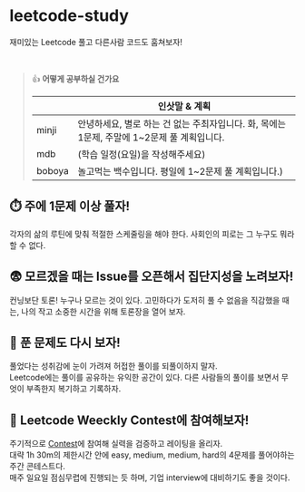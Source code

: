 # leetcode-study
재미있는 Leetcode 풀고 다른사람 코드도 훔쳐보자!

<br/>

> 👍 **어떻게 공부하실 건가요**
> 
> | |인삿말 & 계획|
> |---|------|
> |minji|안녕하세요, 별로 하는 건 없는 주최자입니다. 화, 목에는 1문제, 주말에 1~2문제 풀 계획입니다.|
> |mdb|(학습 일정(요일)을 작성해주세요)|
> |boboya|놀고먹는 백수입니다. 평일에 1~2문제 풀 계획입니다.)|

## ⏱️ 주에 1문제 이상 풀자!
각자의 삶의 루틴에 맞춰 적절한 스케줄링을 해야 한다. 사회인의 피로는 그 누구도 뭐라할 수 없다.

## 😨 모르겠을 때는 Issue를 오픈해서 집단지성을 노려보자!
컨닝보단 토론! 누구나 모르는 것이 있다. 고민하다가 도저히 풀 수 없음을 직감했을 때는, 나의 작고 소중한 시간을 위해 토론장을 열어 보자.

## 🧐 푼 문제도 다시 보자!
풀었다는 성취감에 눈이 가려져 허접한 풀이를 되풀이하지 말자.<br/>
Leetcode에는 풀이를 공유하는 유익한 공간이 있다. 다른 사람들의 풀이를 보면서 무엇이 부족한지 복기하고 기록하자.

## 💎 Leetcode Weeckly Contest에 참여해보자!
주기적으로 [Contest](https://leetcode.com/contest/)에 참여해 실력을 검증하고 레이팅을 올리자.<br/>
대략 1h 30m의 제한시간 안에 easy, medium, medium, hard의 4문제를 풀어야하는 주간 콘테스트다.<br/>
매주 일요일 점심무렵에 진행되는 듯 하며, 기업 interview에 대비하기도 좋을 것이다.

